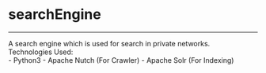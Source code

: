 # searchEngine
<hr>
A search engine which is used for search in private networks.
<br>
Technologies Used:
<br>
- Python3
- Apache Nutch (For Crawler)
- Apache Solr (For Indexing)
